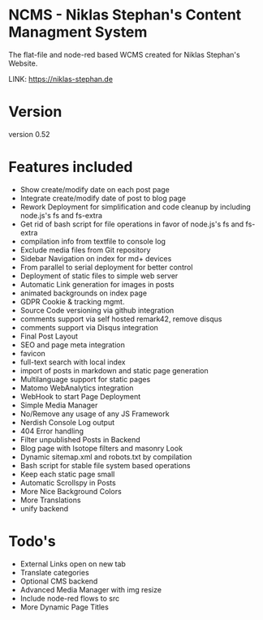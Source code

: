 # NCMS - Niklas Stephan's Content Managment System

The flat-file and node-red based WCMS created for Niklas Stephan's Website. 

LINK: https://niklas-stephan.de

# Version
version 0.52

# Features included
- Show create/modify date on each post page
- Integrate create/modify date of post to blog page
- Rework Deployment for simplification and code cleanup by including node.js's fs and fs-extra
- Get rid of bash script for file operations in favor of node.js's fs and fs-extra
- compilation info from textfile to console log
- Exclude media files from Git repository
- Sidebar Navigation on index for md+ devices
- From parallel to serial deployment for better control
- Deployment of static files to simple web server
- Automatic Link generation for images in posts
- animated backgrounds on index page
- GDPR Cookie & tracking mgmt.
- Source Code versioning via github integration
- comments support via self hosted remark42, remove disqus
- comments support via Disqus integration
- Final Post Layout
- SEO and page meta integration
- favicon
- full-text search with local index
- import of posts in markdown and static page generation
- Multilanguage support for static pages
- Matomo WebAnalytics integration
- WebHook to start Page Deployment
- Simple Media Manager
- No/Remove any usage of any JS Framework
- Nerdish Console Log output
- 404 Error handling
- Filter unpublished Posts in Backend
- Blog page with Isotope filters and masonry Look
- Dynamic sitemap.xml and robots.txt by compilation
- Bash script for stable file system based operations
- Keep each static page small
- Automatic Scrollspy in Posts
- More Nice Background Colors
- More Translations
- unify backend

# Todo's
- External Links open on new tab
- Translate categories
- Optional CMS backend
- Advanced Media Manager with img resize
- Include node-red flows to src
- More Dynamic Page Titles
